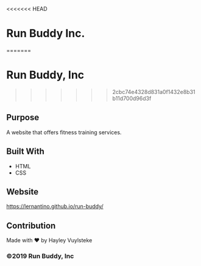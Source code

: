 <<<<<<< HEAD
# Run Buddy Inc.
=======
# Run Buddy, Inc
>>>>>>> 2cbc74e4328d831a0f1432e8b31b11d700d96d3f

## Purpose
A website that offers fitness training services. 

## Built With
* HTML
* CSS

## Website
https://lernantino.github.io/run-buddy/

## Contribution
Made with ❤️ by Hayley Vuylsteke

### ©️2019 Run Buddy, Inc 
